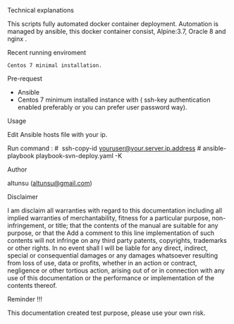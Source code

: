Technical explanations

This scripts fully automated docker container deployment. Automation is managed by ansible,
this docker container consist, Alpine:3.7, Oracle 8 and nginx .

Recent running enviroment

    Centos 7 minimal installation.

Pre-request 
* Ansible 
* Centos 7 minimum installed instance with ( ssh-key authentication enabled preferably or you can prefer user password way).

Usage 

Edit Ansible hosts file with your ip.

Run command : #  ssh-copy-id youruser@your.server.ip.address
              #  ansible-playbook playbook-svn-deploy.yaml -K

Author

altunsu (altunsu@gmail.com)

Disclaimer

I am disclaim all warranties with regard to this documentation including all implied warranties of merchantability, fitness for a particular purpose, non-infringement, or title; that the contents of the manual are suitable for any purpose, or that the Add a comment to this line implementation of such contents will not infringe on any third party patents, copyrights, trademarks or other rights. In no event shall I will be liable for any direct, indirect, special or consequential damages or any damages whatsoever resulting from loss of use, data or profits, whether in an action or contract, negligence or other tortious action, arising out of or in connection with any use of this documentation or the performance or implementation of the contents thereof.


Reminder !!!

This documentation created test purpose, please use your own risk.
